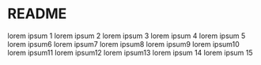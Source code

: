 # README

lorem ipsum 1
lorem ipsum 2
lorem ipsum 3
lorem ipsum 4
lorem ipsum 5
lorem ipsum6
lorem ipsum7
lorem ipsum8
lorem ipsum9
lorem ipsum10
lorem ipsum11
lorem ipsum12
lorem ipsum13
lorem ipsum 14
lorem ipsum 15

